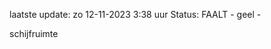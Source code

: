 laatste update: 
zo 12-11-2023  3:38   uur 
Status: FAALT - geel - 
<div class="service Y">schijfruimte</div>